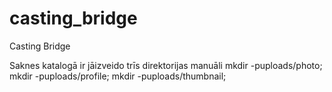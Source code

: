 # casting_bridge
Casting Bridge

Saknes katalogā ir jāizveido trīs direktorijas manuāli
mkdir -puploads/photo;
mkdir -puploads/profile;
mkdir -puploads/thumbnail;
